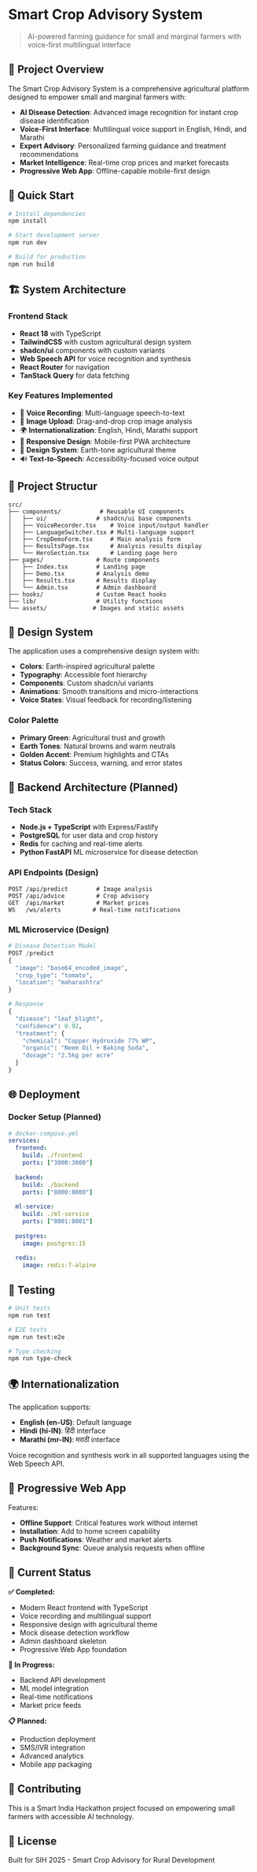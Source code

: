 # Smart Crop Advisory System

> AI-powered farming guidance for small and marginal farmers with voice-first multilingual interface

## 🌾 Project Overview

The Smart Crop Advisory System is a comprehensive agricultural platform designed to empower small and marginal farmers with:

- **AI Disease Detection**: Advanced image recognition for instant crop disease identification
- **Voice-First Interface**: Multilingual voice support in English, Hindi, and Marathi
- **Expert Advisory**: Personalized farming guidance and treatment recommendations
- **Market Intelligence**: Real-time crop prices and market forecasts
- **Progressive Web App**: Offline-capable mobile-first design

## 🚀 Quick Start

```bash
# Install dependencies
npm install

# Start development server
npm run dev

# Build for production
npm run build
```

## 🏗️ System Architecture

### Frontend Stack
- **React 18** with TypeScript
- **TailwindCSS** with custom agricultural design system
- **shadcn/ui** components with custom variants
- **Web Speech API** for voice recognition and synthesis
- **React Router** for navigation
- **TanStack Query** for data fetching

### Key Features Implemented
- 🎤 **Voice Recording**: Multi-language speech-to-text
- 📸 **Image Upload**: Drag-and-drop crop image analysis
- 🌍 **Internationalization**: English, Hindi, Marathi support
- 📱 **Responsive Design**: Mobile-first PWA architecture
- 🎨 **Design System**: Earth-tone agricultural theme
- 🔊 **Text-to-Speech**: Accessibility-focused voice output

## 📁 Project Structur

```
src/
├── components/           # Reusable UI components
│   ├── ui/              # shadcn/ui base components
│   ├── VoiceRecorder.tsx    # Voice input/output handler
│   ├── LanguageSwitcher.tsx # Multi-language support
│   ├── CropDemoForm.tsx     # Main analysis form
│   ├── ResultsPage.tsx      # Analysis results display
│   └── HeroSection.tsx      # Landing page hero
├── pages/               # Route components
│   ├── Index.tsx        # Landing page
│   ├── Demo.tsx         # Analysis demo
│   ├── Results.tsx      # Results display
│   └── Admin.tsx        # Admin dashboard
├── hooks/               # Custom React hooks
├── lib/                 # Utility functions
└── assets/             # Images and static assets
```

## 🎨 Design System

The application uses a comprehensive design system with:

- **Colors**: Earth-inspired agricultural palette
- **Typography**: Accessible font hierarchy
- **Components**: Custom shadcn/ui variants
- **Animations**: Smooth transitions and micro-interactions
- **Voice States**: Visual feedback for recording/listening

### Color Palette
- **Primary Green**: Agricultural trust and growth
- **Earth Tones**: Natural browns and warm neutrals  
- **Golden Accent**: Premium highlights and CTAs
- **Status Colors**: Success, warning, and error states

## 🔧 Backend Architecture (Planned)

### Tech Stack
- **Node.js + TypeScript** with Express/Fastify
- **PostgreSQL** for user data and crop history
- **Redis** for caching and real-time alerts
- **Python FastAPI** ML microservice for disease detection

### API Endpoints (Design)
```
POST /api/predict        # Image analysis
POST /api/advice         # Crop advisory
GET  /api/market         # Market prices  
WS   /ws/alerts         # Real-time notifications
```

### ML Microservice (Design)
```python
# Disease Detection Model
POST /predict
{
  "image": "base64_encoded_image",
  "crop_type": "tomato",
  "location": "maharashtra"
}

# Response
{
  "disease": "leaf_blight",
  "confidence": 0.92,
  "treatment": {
    "chemical": "Copper Hydroxide 77% WP",
    "organic": "Neem Oil + Baking Soda",
    "dosage": "2.5kg per acre"
  }
}
```

## 🌐 Deployment

### Docker Setup (Planned)
```yaml
# docker-compose.yml
services:
  frontend:
    build: ./frontend
    ports: ["3000:3000"]
  
  backend:
    build: ./backend  
    ports: ["8000:8000"]
    
  ml-service:
    build: ./ml-service
    ports: ["8001:8001"]
    
  postgres:
    image: postgres:15
    
  redis:
    image: redis:7-alpine
```

## 🧪 Testing

```bash
# Unit tests
npm run test

# E2E tests  
npm run test:e2e

# Type checking
npm run type-check
```

## 🌍 Internationalization

The application supports:
- **English (en-US)**: Default language
- **Hindi (hi-IN)**: हिंदी interface
- **Marathi (mr-IN)**: मराठी interface

Voice recognition and synthesis work in all supported languages using the Web Speech API.

## 📱 Progressive Web App

Features:
- **Offline Support**: Critical features work without internet
- **Installation**: Add to home screen capability
- **Push Notifications**: Weather and market alerts
- **Background Sync**: Queue analysis requests when offline

## 🚨 Current Status

**✅ Completed:**
- Modern React frontend with TypeScript
- Voice recording and multilingual support
- Responsive design with agricultural theme
- Mock disease detection workflow
- Admin dashboard skeleton
- Progressive Web App foundation

**🔄 In Progress:**
- Backend API development
- ML model integration
- Real-time notifications
- Market price feeds

**📋 Planned:**
- Production deployment
- SMS/IVR integration
- Advanced analytics
- Mobile app packaging

## 🤝 Contributing

This is a Smart India Hackathon project focused on empowering small farmers with accessible AI technology.

## 📄 License

Built for SIH 2025 - Smart Crop Advisory for Rural Development
